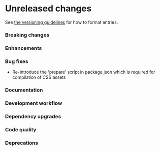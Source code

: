 # Unreleased changes

See [the versioning guidelines](VERSIONING.md) for how to format entries.

### Breaking changes

### Enhancements

### Bug fixes

- Re-introduce the 'prepare' script in package.json which is required for compilation of CSS assets

### Documentation

### Development workflow

### Dependency upgrades

### Code quality

### Deprecations

